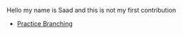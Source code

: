 Hello my name is Saad and this is not my first contribution
- [Practice Branching](https://learngitbranching.js.org/)
